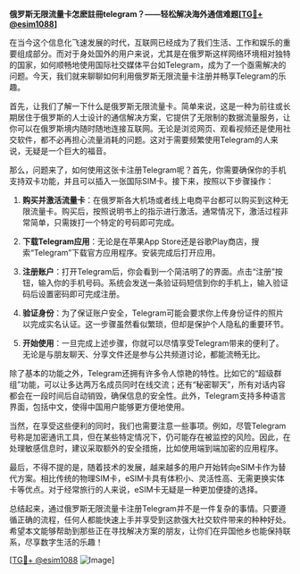 **俄罗斯无限流量卡怎麽註冊telegram？——轻松解决海外通信难题[[TG💪+ @esim1088](https://t.me/s/esim1088)]**

在当今这个信息化飞速发展的时代，互联网已经成为了我们生活、工作和娱乐的重要组成部分。而对于身处国外的用户来说，尤其是在俄罗斯这样网络环境相对独特的国家，如何顺畅地使用国际社交媒体平台如Telegram，成为了一个亟需解决的问题。今天，我们就来聊聊如何利用俄罗斯无限流量卡注册并畅享Telegram的乐趣。

首先，让我们了解一下什么是俄罗斯无限流量卡。简单来说，这是一种为前往或长期居住于俄罗斯的人士设计的通信解决方案，它提供了无限制的数据流量服务，让你可以在俄罗斯境内随时随地连接互联网。无论是浏览网页、观看视频还是使用社交软件，都不必再担心流量消耗的问题。这对于需要频繁使用Telegram的人来说，无疑是一个巨大的福音。

那么，问题来了，如何使用这张卡注册Telegram呢？首先，你需要确保你的手机支持双卡功能，并且可以插入一张国际SIM卡。接下来，按照以下步骤操作：

1. **购买并激活流量卡**：在俄罗斯各大机场或者线上电商平台都可以购买到这种无限流量卡。购买后，按照说明书上的指示进行激活。通常情况下，激活过程非常简单，只需拨打一个特定的号码即可完成。

2. **下载Telegram应用**：无论是在苹果App Store还是谷歌Play商店，搜索“Telegram”下载官方应用程序。安装完成后打开应用。

3. **注册账户**：打开Telegram后，你会看到一个简洁明了的界面。点击“注册”按钮，输入你的手机号码。系统会发送一条验证码短信到你的手机上，输入验证码后设置密码即可完成注册。

4. **验证身份**：为了保证账户安全，Telegram可能会要求你上传身份证件的照片以完成实名认证。这一步骤虽然看似繁琐，但却是保护个人隐私的重要环节。

5. **开始使用**：一旦完成上述步骤，你就可以尽情享受Telegram带来的便利了。无论是与朋友聊天、分享文件还是参与公共频道讨论，都能流畅无比。

除了基本的功能之外，Telegram还拥有许多令人惊艳的特性。比如它的“超级群组”功能，可以让多达两万名成员同时在线交流；还有“秘密聊天”，所有对话内容都会在一段时间后自动销毁，确保信息的安全性。此外，Telegram支持多种语言界面，包括中文，使得中国用户能够更方便地使用。

当然，在享受这些便利的同时，我们也需要注意一些事项。例如，尽管Telegram号称是加密通讯工具，但在某些特定情况下，仍可能存在被监控的风险。因此，在处理敏感信息时，建议采取额外的安全措施，比如使用端到端加密的应用程序。

最后，不得不提的是，随着技术的发展，越来越多的用户开始转向eSIM卡作为替代方案。相比传统的物理SIM卡，eSIM卡具有体积小、灵活性高、无需更换实体卡等优点。对于经常旅行的人来说，eSIM卡无疑是一种更加便捷的选择。

总结起来，通过俄罗斯无限流量卡注册Telegram并不是一件复杂的事情。只要遵循正确的流程，任何人都能快速上手并享受到这款强大社交软件带来的种种好处。希望本文能够帮助到那些正在寻找解决方案的朋友，让你们在异国他乡也能保持联系，尽享数字生活的乐趣！

[[TG💪+ @esim1088](https://t.me/s/esim1088) ![Image](https://i.postimg.cc/4NQfJmqS/Snipaste-2025-05-13-00-14-12.png)]
